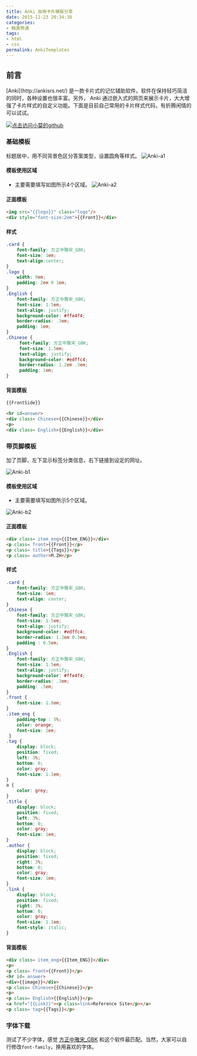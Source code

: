 ```yaml
---
title: Anki 自用卡片模板分享
date: 2015-11-23 20:34:38
categories:
- 触类旁通
tags:
- html
- css
permalink: AnkiTemplates
---
```


<h2 id="intro">前言</h2>[Anki](http://ankisrs.net/) 是一款卡片式的记忆辅助软件。软件在保持轻巧简洁的同时，各种设置也很丰富。另外， Anki 通过嵌入式的网页来展示卡片，大大增强了卡片样式的自定义功能。下面是目前自己常用的卡片样式代码，有折腾闲情的可以试试。

<!-- more -->
[![点击访问小莫的github](https://image.xiaomo.info/banner/life.png)](https://github.com/syoubaku)
### 基础模板
标题居中，用不同背景色区分答案类型，设置圆角等样式。
![Anki-a1](http://moxfive.xyz//resources/Anki-a1.png)

#### 模板使用区域
- 主要需要填写如图所示4个区域。
![Anki-a2](http://moxfive.xyz//resources/Anki-a2.png)

#### 正面模板
``` html
<img src="{{logo}}" class="logo"/>
<div style="font-size:2em">{{Front}}</div>
```

#### 样式
``` css
.card {
	font-family: 方正中雅宋_GBK;
	font-size: 1em;
	text-align:center;
}
.logo {
	width: 9em;
	padding: 2em 0 1em;
}
.English {
	font-family: 方正中雅宋_GBK;
	font-size: 1.5em;
	text-align: justify;
	background-color: #ffe4f4;
	border-radius: .3em;
	padding: 1em;
}
.Chinese {
	 font-family: 方正中雅宋_GBK;
	 font-size: 1.5em;
	 text-align: justify;
	 background-color: #edffc4;
	 border-radius: 1.2em .3em;
	 padding: 1em;
}
```

#### 背面模板
``` html
{{FrontSide}}

<hr id=answer>
<div class= Chinese>{{Chinese}}</div>
<p>
<div class= English>{{English}}</div>
```

### 带页脚模板
加了页脚，左下显示标签分类信息，右下链接到设定的网址。

![Anki-b1](http://moxfive.xyz//resources/Anki-b1.png)

#### 模板使用区域
- 主要需要填写如图所示5个区域。

![Anki-b2](http://moxfive.xyz//resources/Anki-b2.png)

#### 正面模板
``` html
<div class= item_eng>{{Item_ENG}}</div>
<p class= front>{{Front}}</p>
<p class= title>{{Tags}}</p>
<p class= author>M.ZH</p>
```

#### 样式
``` css
.card {
	font-family: 方正中雅宋_GBK;
	font-size: 1em;
	text-align: center;
}
.Chinese {
	font-family: 方正中雅宋_GBK;
	font-size: 1.5em;
	text-align: justify;
	background-color: #edffc4;
	border-radius: 1.2em 0.3em;
	padding : 0.5em;
}
.English {
	font-family: 方正中雅宋_GBK;
	font-size: 1.5em;
	text-align: justify;
	background-color: #ffe4f4;
	border-radius: .3em;
	padding: .5em;
}
.front {
	font-size: 1.8em;
}
.item_eng {
	padding-top : 5%;
	color: orange;
	font-size: 2em;
 }
.tag {
	display: block;
	position: fixed;
	left: 3%;
	bottom: 0;
	color: gray;
	font-size: 1.1em;
}
a {
	color: grey;
}
.title {
	display: block;
	position: fixed;
	left: 3%;
	bottom: 0;
	color: gray;
	font-size: 1em;
}
.author {
	display: block;
	position: fixed;
	right: 3%;
	bottom: 0;
	color: gray;
	font-size: 1em;
}
.link {
	display: block;
	position: fixed;
	right: 3%;
	bottom: 0;
	color: gray;
	font-size: 1.1em;
	font-style: italic;
}
```

#### 背面模板
``` html
<div class= item_eng>{{Item_ENG}}</div>
<p>
<p class= front>{{Front}}</p>
<hr id= answer>
<div>{{image}}</div>
<p class= Chinese>{{Chinese}}</p>
<p>
<p class= English>{{English}}</p>
<a href="{{Link}}"><p class=link>Reference Site</p></a>
<p class= tag>{{Tags}}</p>
```

### 字体下载

测试了不少字体，感觉 [方正中雅宋_GBK](http://www.daimg.com/download.php?open=2&id=12741&uhash=1eb7c629071a1341f83bc53b) 和这个软件最匹配。当然，大家可以自行修改`font-family`，换用喜欢的字体。
